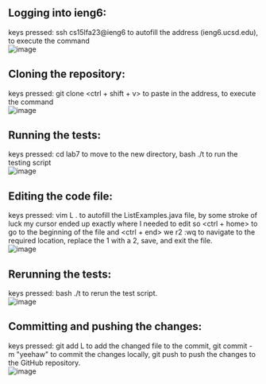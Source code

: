 ## Logging into ieng6:  
keys pressed: ssh cs15lfa23@ieng6 <tab> to autofill the address (ieng6.ucsd.edu), <enter> to execute the command  
![image]([./1.png](https://github.com/yue-hua-x/cse15l-lab-reports/assets/146787492/ba885a09-240c-44c7-8f11-3e6160b2ef66))
## Cloning the repository:
keys pressed: git clone <ctrl + shift + v> to paste in the address, <enter> to execute the command  
![image](https://github.com/yue-hua-x/cse15l-lab-reports/assets/146787492/1458985d-6eea-4d2d-aa04-c335ba886dd9)

## Running the tests:
keys pressed: cd lab7 <enter> to move to the new directory, bash ./t <tab> <enter> to run the testing script  
![image](https://github.com/yue-hua-x/cse15l-lab-reports/assets/146787492/52c87c76-f0c9-45ef-81da-b737b9fa335c)

## Editing the code file:
keys pressed: vim L <tab> . <tab> <enter> to autofill the ListExamples.java file, by some stroke of luck my cursor ended up exactly where I needed to edit so <ctrl  + home> to go to the beginning of the file and <ctrl + end> <up> <up> <up> <up> <up> <up> we r2 :wq <enter> to navigate to the required location, replace the 1 with a 2, save, and exit the file.  
![image](https://github.com/yue-hua-x/cse15l-lab-reports/assets/146787492/8b890d77-8257-4151-baa2-5e607b2318f0)

## Rerunning the tests:
keys pressed: bash ./t <tab> <enter> to rerun the test script.  \
![image](https://github.com/yue-hua-x/cse15l-lab-reports/assets/146787492/4d6f2e5f-639d-4a64-bde4-88de24aec55f)

## Committing and pushing the changes:
keys pressed: git add L <tab> to add the changed file to the commit, git commit -m "yeehaw" to commit the changes locally, git push to push the changes to the GitHub repository.  \
![image](https://github.com/yue-hua-x/cse15l-lab-reports/assets/146787492/4746c682-298a-4354-b1e5-313a4fe4b5c0)
